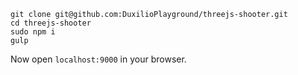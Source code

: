 ```
git clone git@github.com:DuxilioPlayground/threejs-shooter.git
cd threejs-shooter
sudo npm i
gulp
```

Now open `localhost:9000` in your browser.
